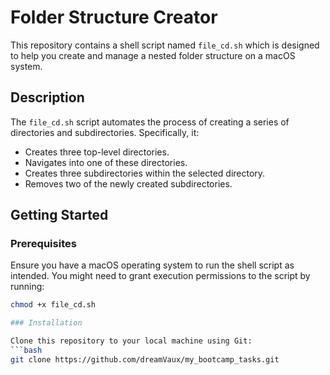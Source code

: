 # Folder Structure Creator

This repository contains a shell script named `file_cd.sh` which is designed to help you create and manage a nested folder structure on a macOS system.

## Description

The `file_cd.sh` script automates the process of creating a series of directories and subdirectories. Specifically, it:

- Creates three top-level directories.
- Navigates into one of these directories.
- Creates three subdirectories within the selected directory.
- Removes two of the newly created subdirectories.

## Getting Started

### Prerequisites

Ensure you have a macOS operating system to run the shell script as intended. You might need to grant execution permissions to the script by running:

```bash
chmod +x file_cd.sh

### Installation

Clone this repository to your local machine using Git:
```bash
git clone https://github.com/dreamVaux/my_bootcamp_tasks.git
